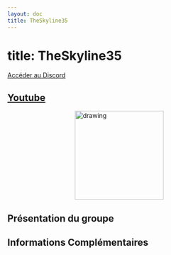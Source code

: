 ```yaml
---
layout: doc
title: TheSkyline35
---
```


# title: TheSkyline35

[Accéder au Discord](https://discord.gg/5JVEwYxKJ7)

[Youtube](https://www.youtube.com/@TheSkyline35)
---
<img src="/commus_img/" alt="drawing" width="200" style="display: block; margin-left: auto; margin-right: auto;"/>

## Présentation du groupe

## Informations Complémentaires